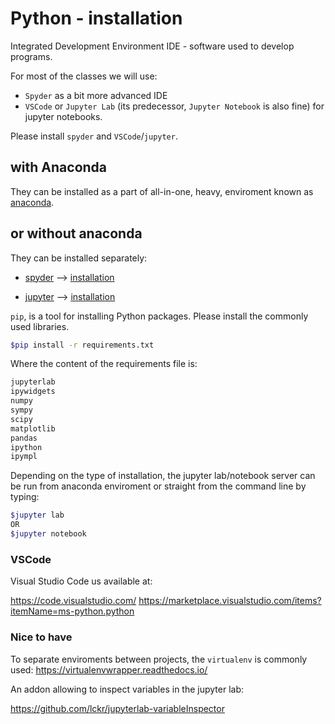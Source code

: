 
# Python - installation

Integrated Development Environment IDE - software used to develop programs.

For most of the classes we will use:
* `Spyder` as a bit more advanced IDE
* `VSCode` or `Jupyter Lab` (its predecessor, `Jupyter Notebook` is also fine) for jupyter notebooks.

Please install `spyder` and `VSCode`/`jupyter`.

## with Anaconda

They can be installed as a part of all-in-one, heavy, enviroment known as [anaconda](https://www.anaconda.com/).

## or without anaconda

They can be installed separately:

* [spyder](https://www.spyder-ide.org/)  -->  [installation](https://docs.spyder-ide.org/current/installation.html)

* [jupyter](https://jupyter.org/index.html) --> [installation](https://jupyter.org/install)

`pip`, is a tool for installing Python packages.
Please install the commonly used libraries.

```.sh
$pip install -r requirements.txt
```

Where the content of the requirements file is:

```.txt
jupyterlab
ipywidgets
numpy
sympy
scipy
matplotlib
pandas
ipython
ipympl
```

Depending on the type of installation, the jupyter lab/notebook server can be run from anaconda enviroment or straight from the command line by typing:

```.sh
$jupyter lab
OR
$jupyter notebook
```

### VSCode

Visual Studio Code us available at:

<https://code.visualstudio.com/>
<https://marketplace.visualstudio.com/items?itemName=ms-python.python>

### Nice to have

To separate enviroments between projects, the `virtualenv` is commonly used:
<https://virtualenvwrapper.readthedocs.io/>

An addon allowing to inspect variables in the jupyter lab:

<https://github.com/lckr/jupyterlab-variableInspector>
